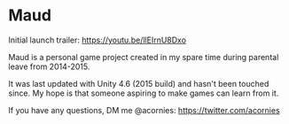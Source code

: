 Maud
===========

Initial launch trailer: https://youtu.be/llEIrnU8Dxo

Maud is a personal game project created in my spare time during parental leave from 2014-2015. 

It was last updated with Unity 4.6 (2015 build) and hasn't been touched since. My hope is that someone aspiring to make games can learn from it.

If you have any questions, DM me @acornies: https://twitter.com/acornies
